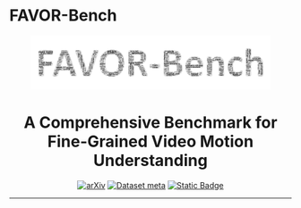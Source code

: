 # FAVOR-Bench

<div align="center">

<p align="center">
    <img src="./docs/favor-bench.png" width="85%" >
</p>

<h1>A Comprehensive Benchmark for Fine-Grained Video Motion Understanding</h1>


[![arXiv](https://img.shields.io/badge/cs.CV-2503.xxxxx-b31b1b?logo=arxiv&logoColor=red)](https://arxiv.org)
[![Dataset meta](https://img.shields.io/badge/%F0%9F%A4%97%20Dataset-FAVOR-blue)](https://huggingface.co/datasets/zl2048/FAVOR) 
[![Static Badge](https://img.shields.io/badge/website-FAVOR--Bench-8A2BE2)](https://favor-bench.github.io/)


</div>

---
